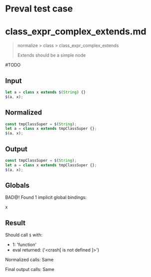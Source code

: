 # Preval test case

# class_expr_complex_extends.md

> normalize > class > class_expr_complex_extends
>
> Extends should be a simple node

#TODO

## Input

`````js filename=intro
let a = class x extends $(String) {}
$(a, x);
`````

## Normalized

`````js filename=intro
const tmpClassSuper = $(String);
let a = class x extends tmpClassSuper {};
$(a, x);
`````

## Output

`````js filename=intro
const tmpClassSuper = $(String);
let a = class x extends tmpClassSuper {};
$(a, x);
`````

## Globals

BAD@! Found 1 implicit global bindings:

x

## Result

Should call `$` with:
 - 1: 'function'
 - eval returned: ('<crash[ <ref> is not defined ]>')

Normalized calls: Same

Final output calls: Same
